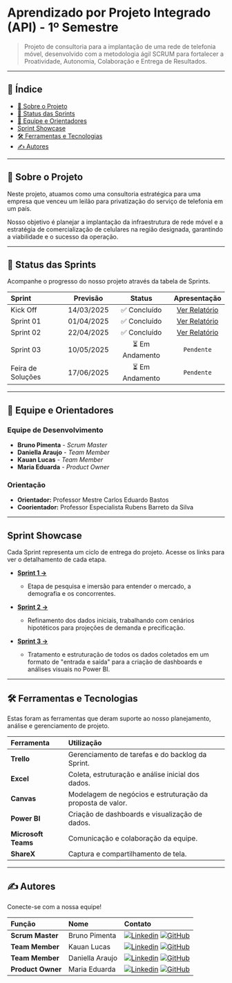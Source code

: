 # Aprendizado por Projeto Integrado (API) - 1º Semestre

> Projeto de consultoria para a implantação de uma rede de telefonia móvel, desenvolvido com a metodologia ágil SCRUM para fortalecer a Proatividade, Autonomia, Colaboração e Entrega de Resultados.

---

## 📝 Índice

- [🎯 Sobre o Projeto](#-sobre-o-projeto)
- [🚀 Status das Sprints](#-status-das-sprints)
- [👥 Equipe e Orientadores](#-equipe-e-orientadores)
- [Sprint Showcase](#sprint-showcase)
- [🛠️ Ferramentas e Tecnologias](#️-ferramentas-e-tecnologias)
- [✍️ Autores](#️-autores)

---

## 🎯 Sobre o Projeto

Neste projeto, atuamos como uma consultoria estratégica para uma empresa que venceu um leilão para privatização do serviço de telefonia em um país.

Nosso objetivo é planejar a implantação da infraestrutura de rede móvel e a estratégia de comercialização de celulares na região designada, garantindo a viabilidade e o sucesso da operação.

---

## 🚀 Status das Sprints

Acompanhe o progresso do nosso projeto através da tabela de Sprints.

| Sprint | Previsão | Status | Apresentação |
| :--- | :---: | :---: | :---: |
| Kick Off | 14/03/2025 | ✅ Concluído | [Ver Relatório](https://github.com/user-attachments/files/20627303/Kickoff.pdf) |
| Sprint 01 | 01/04/2025 | ✅ Concluído | [Ver Relatório](https://github.com/user-attachments/files/20639142/SPRINT.1.pdf) |
| Sprint 02 | 22/04/2025 | ✅ Concluído | [Ver Relatório](https://github.com/user-attachments/files/20639145/SPRINT.2.pdf)|
| Sprint 03 | 10/05/2025 | ⏳ Em Andamento | `Pendente` |
| Feira de Soluções| 17/06/2025 | ⏳ Em Andamento | `Pendente` |
---

## 👥 Equipe e Orientadores

### Equipe de Desenvolvimento
- **Bruno Pimenta** - *Scrum Master*
- **Daniella Araujo** - *Team Member*
- **Kauan Lucas** - *Team Member*
- **Maria Eduarda** - *Product Owner*

### Orientação
- **Orientador:** Professor Mestre Carlos Eduardo Bastos
- **Coorientador:** Professor Especialista Rubens Barreto da Silva

---

## Sprint Showcase

Cada Sprint representa um ciclo de entrega do projeto. Acesse os links para ver o detalhamento de cada etapa.

- **[Sprint 1 →](https://github.com/zorpinha/API-1SEM-020225/blob/97a7bf93cda26d6224adb813f1160c1631a885a0/Sprint/Sprint%201.md)**
  - Etapa de pesquisa e imersão para entender o mercado, a demografia e os concorrentes.

- **[Sprint 2 →](https://github.com/zorpinha/API-1SEM-020225/blob/a7b6ceb626bfe1592cb291dcfcf2f65c701a54d0/Sprint/Sprint%202.md)**
  - Refinamento dos dados iniciais, trabalhando com cenários hipotéticos para projeções de demanda e precificação.

- **[Sprint 3 →](https://github.com/zorpinha/API-1SEM-020225/blob/b65e04d7a9e07c6745494eea69c2875945d59cd0/Sprint/Sprint%203.md)**
  - Tratamento e estruturação de todos os dados coletados em um formato de "entrada e saída" para a criação de dashboards e análises visuais no Power BI.

---

## 🛠️ Ferramentas e Tecnologias

Estas foram as ferramentas que deram suporte ao nosso planejamento, análise e gerenciamento de projeto.

| Ferramenta | Utilização |
| :--- | :--- |
| **Trello** | Gerenciamento de tarefas e do backlog da Sprint. |
| **Excel** | Coleta, estruturação e análise inicial dos dados. |
| **Canvas** | Modelagem de negócios e estruturação da proposta de valor. |
| **Power BI** | Criação de dashboards e visualização de dados. |
| **Microsoft Teams**| Comunicação e colaboração da equipe. |
| **ShareX** | Captura e compartilhamento de tela. |

---

## ✍️ Autores

Conecte-se com a nossa equipe!

| Função | Nome | Contato |
| :--- | :--- | :--- |
| **Scrum Master** | Bruno Pimenta | [![Linkedin](https://img.shields.io/badge/Linkedin-blue?style=flat-square&logo=Linkedin&logoColor=white)](https://www.linkedin.com/in/bruno-pimenta-b787522b4/) [![GitHub](https://img.shields.io/badge/GitHub-111217?style=flat-square&logo=github&logoColor=white)](https://github.com/zorpinha) |
| **Team Member** | Kauan Lucas | [![Linkedin](https://img.shields.io/badge/Linkedin-blue?style=flat-square&logo=Linkedin&logoColor=white)](...) [![GitHub](https://img.shields.io/badge/GitHub-111217?style=flat-square&logo=github&logoColor=white)](...) |
| **Team Member** | Daniella Araujo| [![Linkedin](https://img.shields.io/badge/Linkedin-blue?style=flat-square&logo=Linkedin&logoColor=white)](...) [![GitHub](https://img.shields.io/badge/GitHub-111217?style=flat-square&logo=github&logoColor=white)](...) |
| **Product Owner**| Maria Eduarda | [![Linkedin](https://img.shields.io/badge/Linkedin-blue?style=flat-square&logo=Linkedin&logoColor=white)](...) [![GitHub](https://img.shields.io/badge/GitHub-111217?style=flat-square&logo=github&logoColor=white)](...) |
